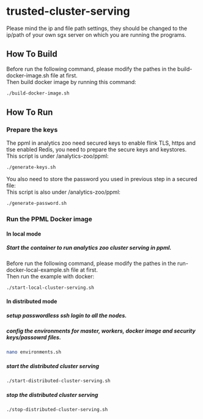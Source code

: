 # trusted-cluster-serving
Please mind the ip and file path settings, they should be changed to the ip/path of your own sgx server on which you are running the programs.

## How To Build
Before run the following command, please modify the pathes in the build-docker-image.sh file at first. <br>
Then build docker image by running this command: <br>
```bash
./build-docker-image.sh
```

## How To Run
### Prepare the keys
The ppml in analytics zoo need secured keys to enable flink TLS, https and tlse enabled Redis, you need to prepare the secure keys and keystores. <br>
This script is under /analytics-zoo/ppml: <br>
```bash
./generate-keys.sh
```
You also need to store the password you used in previous step in a secured file: <br>
This script is also under /analytics-zoo/ppml: <br>
```bash
./generate-password.sh
```

### Run the PPML Docker image
#### In local mode
##### Start the container to run analytics zoo cluster serving in ppml.
Before run the following command, please modify the pathes in the run-docker-local-example.sh file at first. <br>
Then run the example with docker: <br>
```bash
./start-local-cluster-serving.sh
```

#### In distributed mode
##### setup passwordless ssh login to all the nodes.
##### config the environments for master, workers, docker image and security keys/passowrd files.
```bash
nano environments.sh
```
##### start the distributed cluster serving
```bash
./start-distributed-cluster-serving.sh
```
##### stop the distributed cluster serving 
```bash
./stop-distributed-cluster-serving.sh
```
